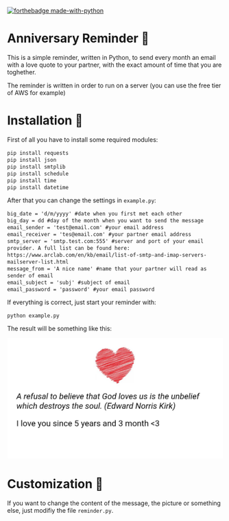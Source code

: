 [![forthebadge made-with-python](http://ForTheBadge.com/images/badges/made-with-python.svg)](https://www.python.org/)

# Anniversary Reminder :couple_with_heart:

This is a simple reminder, written in Python, to send every month an email with a love quote to your partner, with the exact amount of time that you are toghether.

The reminder is written in order to run on a server (you can use the free tier of AWS for example)

# Installation :green_heart:

First of all you have to install some required modules:
```
pip install requests
pip install json
pip install smtplib
pip install schedule
pip install time
pip install datetime
```

After that you can change the settings in `example.py`:

```
big_date = 'd/m/yyyy' #date when you first met each other
big_day = dd #day of the month when you want to send the message
email_sender = 'test@email.com' #your email address
email_receiver = 'tes@email.com' #your partner email address
smtp_server = 'smtp.test.com:555' #server and port of your email provider. A full list can be found here: https://www.arclab.com/en/kb/email/list-of-smtp-and-imap-servers-mailserver-list.html
message_from = 'A nice name' #name that your partner will read as sender of email
email_subject = 'subj' #subject of email
email_password = 'password' #your email password
```

If everything is correct, just start your reminder with:
```
python example.py
```

The result will be something like this:

<img src="https://github.com/daaanny90/Anniversary-Reminder/blob/master/img/love.JPG" />

# Customization :blue_heart:
If you want to change the content of the message, the picture or something else, just modifiy the file `reminder.py`.
